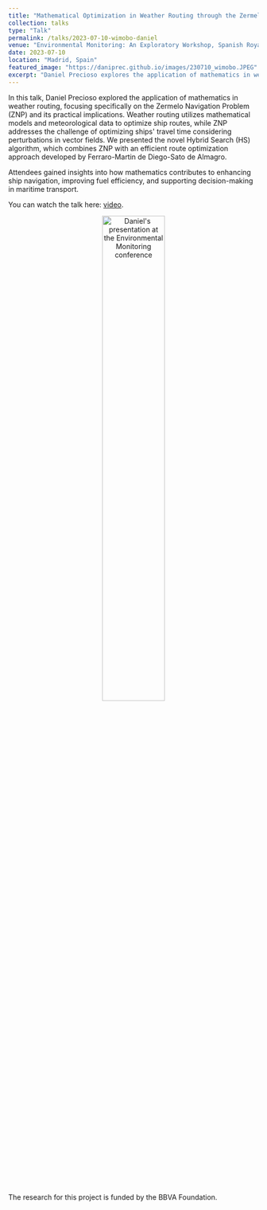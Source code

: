 ```yaml
---
title: "Mathematical Optimization in Weather Routing through the Zermelo Navigation Problem"
collection: talks
type: "Talk"
permalink: /talks/2023-07-10-wimobo-daniel
venue: "Environmental Monitoring: An Exploratory Workshop, Spanish Royal Academy of Science"
date: 2023-07-10
location: "Madrid, Spain"
featured_image: "https://daniprec.github.io/images/230710_wimobo.JPEG"
excerpt: "Daniel Precioso explores the application of mathematics in weather routing, with a focus on the Zermelo Navigation Problem (ZNP)."
---
```


In this talk, Daniel Precioso explored the application of mathematics in weather routing, focusing specifically on the Zermelo Navigation Problem (ZNP) and its practical implications. Weather routing utilizes mathematical models and meteorological data to optimize ship routes, while ZNP addresses the challenge of optimizing ships' travel time considering perturbations in vector fields. We presented the novel Hybrid Search (HS) algorithm, which combines ZNP with an efficient route optimization approach developed by Ferraro-Martin de Diego-Sato de Almagro.

Attendees gained insights into how mathematics contributes to enhancing ship navigation, improving fuel efficiency, and supporting decision-making in maritime transport.

You can watch the talk here: [video](https://www.youtube.com/watch?v=i6BFsdg-AVw&t=12275s).

<p align="center"><a href="https://www.youtube.com/watch?v=i6BFsdg-AVw&t=12275s"><img src="{{ page.featured_image }}" alt="Daniel's presentation at the Environmental Monitoring conference" width="50%"/></a></p>

The research for this project is funded by the BBVA Foundation.
